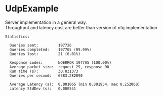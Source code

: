 # UdpExample

Server implementation in a general way.  
Throughput and latency cost are better than version of nfq implementation.

```
Statistics:

  Queries sent:         197726
  Queries completed:    197705 (99.99%)
  Queries lost:         21 (0.01%)

  Response codes:       NOERROR 197705 (100.00%)
  Average packet size:  request 29, response 98
  Run time (s):         30.031373
  Queries per second:   6583.282090

  Average Latency (s):  0.001065 (min 0.001954, max 0.252060)
  Latency StdDev (s):   0.000541
```
